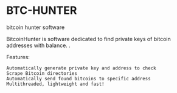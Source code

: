 # BTC-HUNTER
bitcoin hunter software

BitcoinHunter is software dedicated to find private keys of bitcoin addresses with balance.
.

Features:

    Automatically generate private key and address to check
    Scrape Bitcoin directories
    Automatically send found bitcoins to specific address
    Multithreaded, lightweight and fast!
